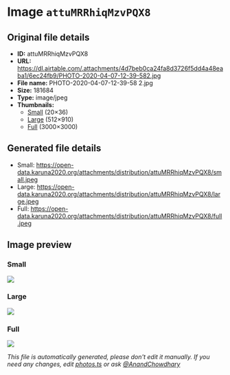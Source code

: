 # Image `attuMRRhiqMzvPQX8`

## Original file details

- **ID:** attuMRRhiqMzvPQX8
- **URL:** https://dl.airtable.com/.attachments/4d7beb0ca24fa8d3726f5dd4a48eaba1/6ec24fb9/PHOTO-2020-04-07-12-39-582.jpg
- **File name:** PHOTO-2020-04-07-12-39-58 2.jpg
- **Size:** 181684
- **Type:** image/jpeg
- **Thumbnails:**
  - [Small](https://dl.airtable.com/.attachmentThumbnails/522246c75998453afd2df17e668e6c60/31662e22) (20×36)
  - [Large](https://dl.airtable.com/.attachmentThumbnails/c7a624d491d1ab5ad58247e911e8402f/f7af67bb) (512×910)
  - [Full](https://dl.airtable.com/.attachmentThumbnails/e02efea9f6e11c673e014398fb88b2cf/55198fc9) (3000×3000)

## Generated file details

- Small: https://open-data.karuna2020.org/attachments/distribution/attuMRRhiqMzvPQX8/small.jpeg
- Large: https://open-data.karuna2020.org/attachments/distribution/attuMRRhiqMzvPQX8/large.jpeg
- Full: https://open-data.karuna2020.org/attachments/distribution/attuMRRhiqMzvPQX8/full.jpeg

## Image preview

### Small

![](https://open-data.karuna2020.org/attachments/distribution/attuMRRhiqMzvPQX8/small.jpeg)

### Large

![](https://open-data.karuna2020.org/attachments/distribution/attuMRRhiqMzvPQX8/large.jpeg)

### Full

![](https://open-data.karuna2020.org/attachments/distribution/attuMRRhiqMzvPQX8/full.jpeg)

_This file is automatically generated, please don't edit it manually. If you need any changes, edit [photos.ts](/photos.ts) or ask [@AnandChowdhary](https://github.com/AnandChowdhary)_

